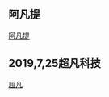 ## 阿凡提
<a href="muyun123.github.io/day5/html/afanti.html">阿凡提</a>

## 2019,7,25超凡科技

<a href="https://muyun123.github.io/chaofan/html/chaofan.html">超凡</a>

